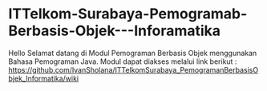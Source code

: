 # ITTelkom-Surabaya-Pemogramab-Berbasis-Objek---Inforamatika

Hello Selamat datang di Modul Pemograman Berbasis Objek menggunakan Bahasa Pemograman Java. Modul dapat diakses melalui link berikut : 
https://github.com/IvanSholana/ITTelkomSurabaya_PemogramanBerbasisObjek_Informatika/wiki
